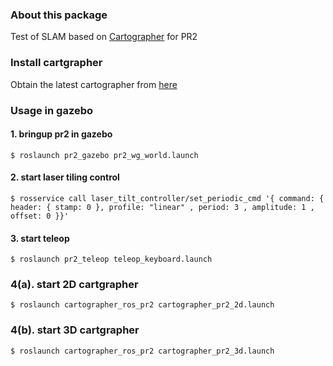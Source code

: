 ### About this package
Test of SLAM based on [Cartographer](https://github.com/googlecartographer) for PR2

### Install cartgrapher
Obtain the latest cartographer from [here](https://google-cartographer-ros.readthedocs.io/en/latest/compilation.html)

### Usage in gazebo

#### 1. bringup pr2 in gazebo
```
$ roslaunch pr2_gazebo pr2_wg_world.launch
```
#### 2. start laser tiling control
```
$ rosservice call laser_tilt_controller/set_periodic_cmd '{ command: { header: { stamp: 0 }, profile: "linear" , period: 3 , amplitude: 1 , offset: 0 }}'
```
#### 3. start teleop
```
$ roslaunch pr2_teleop teleop_keyboard.launch
```

### 4(a). start 2D cartgrapher
```
$ roslaunch cartographer_ros_pr2 cartographer_pr2_2d.launch
```

### 4(b). start 3D cartgrapher
```
$ roslaunch cartographer_ros_pr2 cartographer_pr2_3d.launch
```
